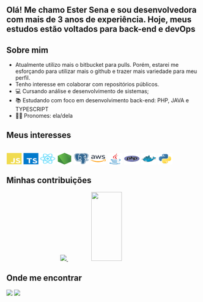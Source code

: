 ## Olá! Me chamo Ester Sena e sou desenvolvedora com mais de 3 anos de experiência. Hoje, meus estudos estão voltados para back-end e devOps

## Sobre mim

- Atualmente utilizo mais o bitbucket para pulls. Porém, estarei me esforçando para utilizar mais o github e trazer mais variedade para meu perfil.
- Tenho interesse em colaborar com repositórios públicos.
- 💻 Cursando análise e desenvolvimento de sistemas;
- 📚 Estudando com foco em desenvolvimento back-end: PHP, JAVA e TYPESCRIPT 
- 🙍🏻 Pronomes: ela/dela

  
## Meus interesses

<div style="display: inline_block"><br>
  <img align="center" height="30" width="40" src="https://raw.githubusercontent.com/devicons/devicon/master/icons/javascript/javascript-plain.svg">
  <img align="center" height="30" width="40" src="https://raw.githubusercontent.com/devicons/devicon/master/icons/typescript/typescript-plain.svg">
  <img align="center" height="30" width="40" src="https://raw.githubusercontent.com/devicons/devicon/master/icons/react/react-original.svg">
  <img align="center" height="30" width="40" src="https://raw.githubusercontent.com/devicons/devicon/master/icons/nodejs/nodejs-original.svg">
  <img align="center" height="30" width="40" src="https://raw.githubusercontent.com/devicons/devicon/master/icons/postgresql/postgresql-plain.svg">
  <img align="center" height="30" width="40" src="https://raw.githubusercontent.com/devicons/devicon/master/icons/amazonwebservices/amazonwebservices-original-wordmark.svg">
  <img align="center" height="30" width="40" src="https://raw.githubusercontent.com/devicons/devicon/master/icons/java/java-original.svg">
  <img align="center" height="30" width="40" src="https://raw.githubusercontent.com/devicons/devicon/master/icons/php/php-original.svg">
  <img align="center" height="30" width="40" src="https://raw.githubusercontent.com/devicons/devicon/master/icons/docker/docker-original.svg">
  <img align="center" height="30" width="40" src="https://raw.githubusercontent.com/devicons/devicon/master/icons/python/python-original.svg">
</div>


  ## Minhas contribuições

<div align="center">
  <a href="https://github.com/EsterSena">
  <img height="180em"  src="https://github-readme-stats.vercel.app/api?username=EsterSena&show_icons=true&theme=nord&include_all_commits=true&count_private=true"/>
  <img height="180em" width="40%" src="https://github-readme-stats.vercel.app/api/top-langs/?username=EsterSena&layout=compact&langs_count=7&theme=nord"/>
  </a>
</div>



## Onde me encontrar
<div> 
  <a href = "mailto:senaester18@gmail.com"><img src="https://img.shields.io/badge/-Gmail-%23333?style=for-the-badge&logo=gmail&logoColor=white" target="_blank"></a>
  <a href="www.linkedin.com/in/sena-dev" target="_blank"><img src="https://img.shields.io/badge/-LinkedIn-%230077B5?style=for-the-badge&logo=linkedin&logoColor=white" target="_blank"></a> 
</div>


